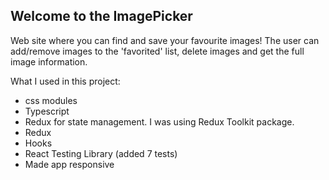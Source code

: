 ## Welcome to the ImagePicker

Web site where you can find and save your favourite images!
The user can add/remove images to the 'favorited' list, delete images and get the full image information.

What I used in this project:
- css modules
- Typescript
- Redux for state management. I was using Redux Toolkit package.
- Redux
- Hooks
- React Testing Library (added 7 tests)
- Made app responsive
